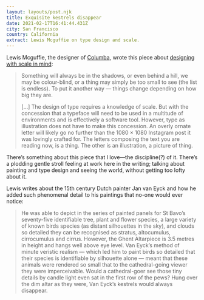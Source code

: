 ```yaml
---
layout: layouts/post.njk
title: Exquisite kestrels disappear
date: 2021-02-17T16:41:44.431Z
city: San Francisco
country: California
extract: Lewis Mcguffie on type design and scale.
---
```


Lewis Mcguffie, the designer of [Columba](https://buttondown.email/robinrendle/archive/kickflip-typography/), wrote this piece about [designing with scale in mind](https://lewisandhistype.medium.com/exquisite-kestrels-disappear-317fd3f81cc5):

> Something will always be in the shadows, or even behind a hill, we may be colour-blind, or a thing may simply be too small to see (the list is endless). To put it another way — things change depending on how big they are.
>
> [...] The design of type requires a knowledge of scale. But with the concession that a typeface will need to be used in a multitude of environments and is effectively a software tool. However, type as illustration does not have to make this concession. An overly ornate letter will likely go no further than the 1080 × 1080 Instagram post it was lovingly crafted for. The letters composing the text you are reading now, is a thing. The other is an illustration, a picture of thing.

There’s something about this piece that I love—the discipline(?) of it. There’s a plodding gentle stroll feeling at work here in the writing; talking about painting and type design and seeing the world, without getting too lofty about it.

Lewis writes about the 15th century Dutch painter Jan van Eyck and how he added such phenomenal detail to his paintings that no-one would ever notice:

> He was able to depict in the series of painted panels for St Bavo’s seventy-five identifiable tree, plant and flower species, a large variety of known birds species (as distant silhouettes in the sky), and clouds so detailed they can be recognised as stratus, altocumulus, cirrocumulus and cirrus. However, the Ghent Altarpiece is 3.5 metres in height and hangs well above eye level. Van Eyck’s method of minute veristic realism — which led him to paint birds so detailed that their species is identifiable by silhouette alone — meant that these animals were rendered so small that to the cathedral-going viewer they were imperceivable. Would a cathedral-goer see those tiny details by candle light even sat in the first row of the pews? Hung over the dim altar as they were, Van Eyck’s kestrels would always disappear.

